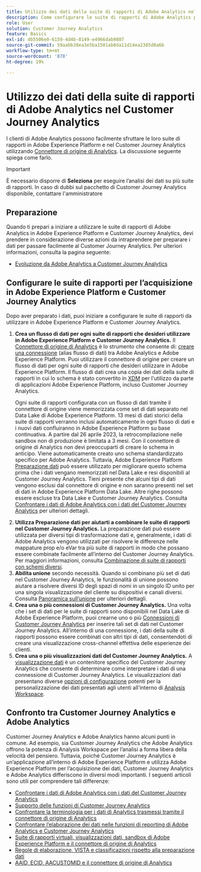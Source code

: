 ```yaml
---
title: Utilizzo dei dati della suite di rapporti di Adobe Analytics nel Customer Journey Analytics
description: Come configurare le suite di rapporti di Adobe Analytics per l’acquisizione in Adobe Experience Platform e Customer Journey Analytics
role: User
solution: Customer Journey Analytics
feature: Basics
exl-id: db5506e0-6159-4d4b-8149-e4966dab9807
source-git-commit: 59aabb38ea3e5ba1501ab8da11d14ea2385d8a6b
workflow-type: tm+mt
source-wordcount: '878'
ht-degree: 19%

---
```


# Utilizzo dei dati della suite di rapporti di Adobe Analytics nel Customer Journey Analytics

I clienti di Adobe Analytics possono facilmente sfruttare le loro suite di rapporti in Adobe Experience Platform e nel Customer Journey Analytics utilizzando [Connettore di origine di Analytics](https://experienceleague.adobe.com/docs/experience-platform/sources/connectors/adobe-applications/analytics.html?lang=it). La discussione seguente spiega come farlo.

>[!IMPORTANT]
>
>È necessario disporre di **Seleziona** per eseguire l’analisi dei dati su più suite di rapporti. In caso di dubbi sul pacchetto di Customer Journey Analytics disponibile, contattare l&#39;amministratore&#x200B;

## Preparazione

Quando ti prepari a iniziare a utilizzare le suite di rapporti di Adobe Analytics in Adobe Experience Platform e Customer Journey Analytics, devi prendere in considerazione diverse azioni da intraprendere per preparare i dati per passare facilmente al Customer Journey Analytics. Per ulteriori informazioni, consulta la pagina seguente:

* [Evoluzione da Adobe Analytics a Customer Journey Analytics](/help/getting-started/aa-to-cja.md)

## Configurare le suite di rapporti per l’acquisizione in Adobe Experience Platform e Customer Journey Analytics

Dopo aver preparato i dati, puoi iniziare a configurare le suite di rapporti da utilizzare in Adobe Experience Platform e Customer Journey Analytics.

1. **Crea un flusso di dati per ogni suite di rapporti che desideri utilizzare in Adobe Experience Platform e Customer Journey Analytics.** Il [Connettore di origine di Analytics](https://experienceleague.adobe.com/docs/experience-platform/sources/connectors/adobe-applications/analytics.html?lang=it) è lo strumento che consente di: [creare una connessione](/help/connections/create-connection.md) (alias flusso di dati) tra Adobe Analytics e Adobe Experience Platform. Puoi utilizzare il connettore di origine per creare un flusso di dati per ogni suite di rapporti che desideri utilizzare in Adobe Experience Platform. Il flusso di dati crea una copia dei dati della suite di rapporti in cui lo schema è stato convertito in  [XDM](https://experienceleague.adobe.com/docs/platform-learn/tutorials/schemas/schemas-and-experience-data-model.html?lang=it) per l&#39;utilizzo da parte di applicazioni Adobe Experience Platform, incluso Customer Journey Analytics.<p>Ogni suite di rapporti configurata con un flusso di dati tramite il connettore di origine viene memorizzata come set di dati separato nel Data Lake di Adobe Experience Platform. 13 mesi di dati storici della suite di rapporti verranno inclusi automaticamente in ogni flusso di dati e i nuovi dati confluiranno in Adobe Experience Platform su base continuativa. A partire dal 26 aprile 2023, la retrocompilazione nelle sandbox non di produzione è limitata a 3 mesi. Con il connettore di origine di Analytics non devi preoccuparti di creare lo schema in anticipo. Viene automaticamente creato uno schema standardizzato specifico per Adobe Analytics. Tuttavia, Adobe Experience Platform [Preparazione dati](https://experienceleague.adobe.com/docs/experience-platform/data-prep/home.html?lang=it) può essere utilizzato per migliorare questo schema prima che i dati vengano memorizzati nel Data Lake e resi disponibili al Customer Journey Analytics. Tieni presente che alcuni tipi di dati vengono esclusi dal connettore di origine e non saranno presenti nel set di dati in Adobe Experience Platform Data Lake. Altre righe possono essere escluse tra Data Lake e Customer Journey Analytics. Consulta [Confrontare i dati di Adobe Analytics con i dati del Customer Journey Analytics](/help/troubleshooting/compare.md) per ulteriori dettagli.
1. **Utilizza Preparazione dati per aiutarti a combinare le suite di rapporti nel Customer Journey Analytics.** La preparazione dati può essere utilizzata per diversi tipi di trasformazione dati e, generalmente, i dati di Adobe Analytics vengono utilizzati per risolvere le differenze nelle mappature prop e/o eVar tra più suite di rapporti in modo che possano essere combinate facilmente all’interno del Customer Journey Analytics. Per maggiori informazioni, consulta [Combinazione di suite di rapporti con schemi diversi](/help/use-cases/aa-data/combine-report-suites.md).
1. **Abilita unione** secondo necessità. Quando si combinano più set di dati nel Customer Journey Analytics, le funzionalità di unione possono aiutare a risolvere diversi ID degli spazi di nomi in un singolo ID unito per una singola visualizzazione del cliente su dispositivi e canali diversi. Consulta [Panoramica sull’unione](../../stitching/overview.md) per ulteriori dettagli.
1. **Crea una o più connessioni di Customer Journey Analytics.** Una volta che i set di dati per le suite di rapporti sono disponibili nel Data Lake di Adobe Experience Platform, puoi crearne uno o più [Connessioni di Customer Journey Analytics](/help/connections/overview.md) per inserire tali set di dati nel Customer Journey Analytics. All’interno di una connessione, i dati della suite di rapporti possono essere combinati con altri tipi di dati, consentendoti di creare una visualizzazione cross-channel effettiva delle esperienze dei clienti.
1. **Crea una o più visualizzazioni dati del Customer Journey Analytics.** A [visualizzazione dati](/help/data-views/data-views.md) è un contenitore specifico del Customer Journey Analytics che consente di determinare come interpretare i dati di una connessione di Customer Journey Analytics. Le visualizzazioni dati presentano diverse [opzioni di configurazione](/help/data-views/create-dataview.md) potenti per la personalizzazione dei dati presentati agli utenti all’interno di [Analysis Workspace](/help/analysis-workspace/home.md).

## Confronto tra Customer Journey Analytics e Adobe Analytics

Customer Journey Analytics e Adobe Analytics hanno alcuni punti in comune. Ad esempio, sia Customer Journey Analytics che Adobe Analytics offrono la potenza di Analysis Workspace per l’analisi a forma libera della velocità del pensiero. Tuttavia, poiché Customer Journey Analytics è un’applicazione all’interno di Adobe Experience Platform e utilizza Adobe Experience Platform per l’acquisizione dei dati, Customer Journey Analytics e Adobe Analytics differiscono in diversi modi importanti. I seguenti articoli sono utili per comprendere tali differenze:

* [Confrontare i dati di Adobe Analytics con i dati del Customer Journey Analytics](/help/troubleshooting/compare.md)
* [Supporto delle funzioni di Customer Journey Analytics](/help/getting-started/aa-vs-cja/cja-aa.md)
* [Confrontare la terminologia per i dati di Analytics trasmessi tramite il connettore di origine di Analytics](/help/getting-started/aa-vs-cja/terminology.md)
* [Confrontare l’elaborazione dei dati nelle funzioni di reporting di Adobe Analytics e Customer Journey Analytics](/help/getting-started/aa-vs-cja/data-processing-comparisons.md)
* [Suite di rapporti virtuali, visualizzazioni dati, sandbox di Adobe Experience Platform e il connettore di origine di Analytics](/help/getting-started/aa-vs-cja/vrs-dataview-sandbox-adc.md)
* [Regole di elaborazione, VISTA e classificazioni rispetto alla preparazione dati](/help/getting-started/aa-vs-cja/pr-vista-dataprep.md)
* [AAID, ECID, AACUSTOMID e il connettore di origine di Analytics](/help/getting-started/aa-vs-cja/aaid-ecid-adc.md)
